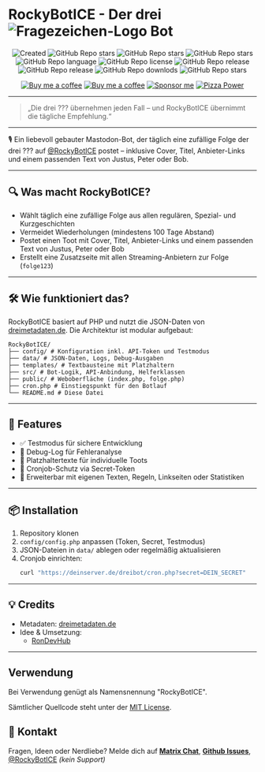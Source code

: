 # RockyBotICE - Der drei ![Fragezeichen-Logo](https://sig.rondev.de/logos/dreifragezeichen.svg) Bot
<div align="center">

![Created](https://mini-badges.rondevhub.de/forgejo/RonDevHub/RockyBotICE/created-at/*/*/de) ![GitHub Repo stars](https://mini-badges.rondevhub.de/forgejo/RonDevHub/RockyBotICE/lastcommit/*/*/de) ![GitHub Repo stars](https://mini-badges.rondevhub.de/github/RonDevHub/RockyBotICE/stars/*/*/de) ![GitHub Repo stars](https://mini-badges.rondevhub.de/github/RonDevHub/RockyBotICE/issues/*/*/de) ![GitHub Repo language](https://mini-badges.rondevhub.de/forgejo/RonDevHub/RockyBotICE/language/*/*/de) ![GitHub Repo license](https://mini-badges.rondevhub.de/github/RonDevHub/RockyBotICE/license/*/*/de) ![GitHub Repo release](https://mini-badges.rondevhub.de/github/RonDevHub/RockyBotICE/release/*/*/de) ![GitHub Repo release](https://mini-badges.rondevhub.de/github/RonDevHub/RockyBotICE/forks/*/*/de) ![GitHub Repo downlods](https://mini-badges.rondevhub.de/github/RonDevHub/RockyBotICE/downloads/*/*/de) ![GitHub Repo stars](https://mini-badges.rondevhub.de/github/RonDevHub/RockyBotICE/watchers)

[![Buy me a coffee](https://mini-badges.rondevhub.de/icon/cuptogo/Buy_me_a_Coffee-c1d82f-222/social "Buy me a coffee")](https://www.buymeacoffee.com/RonDev)
[![Buy me a coffee](https://mini-badges.rondevhub.de/icon/cuptogo/ko--fi.com-c1d82f-222/social "Buy me a coffee")](https://ko-fi.com/U6U31EV2VS)
[![Sponsor me](https://mini-badges.rondevhub.de/icon/hearts-red/Sponsor_me/social "Sponsor me")](https://github.com/sponsors/RonDevHub)
[![Pizza Power](https://mini-badges.rondevhub.de/icon/pizzaslice/Buy_me_a_pizza/social "Pizza Power")](https://www.paypal.com/paypalme/Depressionist1/4,99)
</div>

---
> „Die drei ??? übernehmen jeden Fall – und RockyBotICE übernimmt die tägliche Empfehlung.“
---
🎙️ Ein liebevoll gebauter Mastodon-Bot, der täglich eine zufällige Folge der drei ??? auf <a rel="me" href="https://mastodon.social/@RockyBotICE">@RockyBotICE</a> postet – inklusive Cover, Titel, Anbieter-Links und einem passenden Text von Justus, Peter oder Bob.

---

## 🔍 Was macht RockyBotICE?

- Wählt täglich eine zufällige Folge aus allen regulären, Spezial- und Kurzgeschichten
- Vermeidet Wiederholungen (mindestens 100 Tage Abstand)
- Postet einen Toot mit Cover, Titel, Anbieter-Links und einem passenden Text von Justus, Peter oder Bob
- Erstellt eine Zusatzseite mit allen Streaming-Anbietern zur Folge (`folge123`)

---

## 🛠️ Wie funktioniert das?

RockyBotICE basiert auf PHP und nutzt die JSON-Daten von [dreimetadaten.de](https://dreimetadaten.de). Die Architektur ist modular aufgebaut:
```
RockyBotICE/ 
├── config/ # Konfiguration inkl. API-Token und Testmodus
├── data/ # JSON-Daten, Logs, Debug-Ausgaben 
├── templates/ # Textbausteine mit Platzhaltern 
├── src/ # Bot-Logik, API-Anbindung, Helferklassen 
├── public/ # Weboberfläche (index.php, folge.php) 
├── cron.php # Einstiegspunkt für den Botlauf 
└── README.md # Diese Datei
```

---

## 🧪 Features

- ✅ Testmodus für sichere Entwicklung
- 🐞 Debug-Log für Fehleranalyse
- 🧩 Platzhaltertexte für individuelle Toots
- 🔐 Cronjob-Schutz via Secret-Token
- 🧵 Erweiterbar mit eigenen Texten, Regeln, Linkseiten oder Statistiken

---

## 📦 Installation

1. Repository klonen
2. `config/config.php` anpassen (Token, Secret, Testmodus)
3. JSON-Dateien in `data/` ablegen oder regelmäßig aktualisieren
4. Cronjob einrichten:
   ```bash
   curl "https://deinserver.de/dreibot/cron.php?secret=DEIN_SECRET"
   ```

---

## 💡 Credits
- Metadaten: [dreimetadaten.de](https://dreimetadaten.de)
- Idee & Umsetzung:
   - [RonDevHub](https://commitcloud.net/RonDevHub)

---

## Verwendung
Bei Verwendung genügt als Namensnennung "RockyBotICE".

Sämtlicher Quellcode steht unter der [MIT License](https://opensource.org/license/MIT).

## 📣 Kontakt
Fragen, Ideen oder Nerdliebe? Melde dich auf [**Matrix Chat**](https://matrix.to/#/#RockyBotICE:matrix.s3cr.net), [**Github Issues**](https://github.com/RonDevHub/RockyBotICE/issues), <a rel="me" href="https://mastodon.social/@RockyBotICE">@RockyBotICE</a> *(kein Support)*